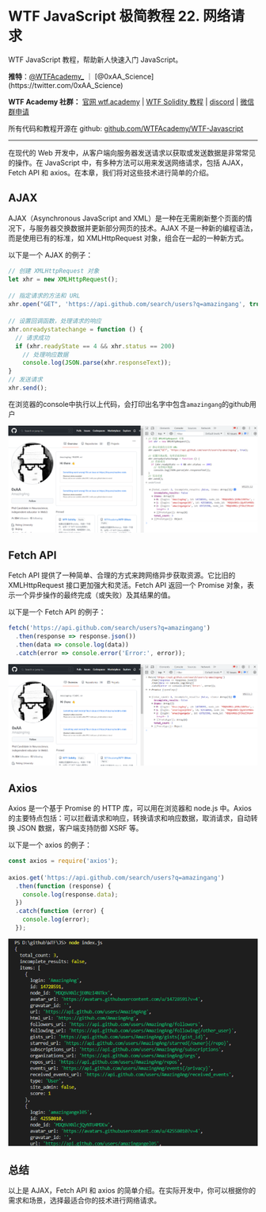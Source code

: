 # WTF JavaScript 极简教程 22. 网络请求

WTF JavaScript 教程，帮助新人快速入门 JavaScript。

**推特**：[@WTFAcademy_](https://twitter.com/WTFAcademy_) ｜ [@0xAA_Science](https://twitter.com/0xAA_Science)

**WTF Academy 社群：** [官网 wtf.academy](https://wtf.academy/) | [WTF Solidity 教程](https://github.com/AmazingAng/WTFSolidity) | [discord](https://discord.wtf.academy/) | [微信群申请](https://docs.google.com/forms/d/e/1FAIpQLSe4KGT8Sh6sJ7hedQRuIYirOoZK_85miz3dw7vA1-YjodgJ-A/viewform?usp=sf_link)

所有代码和教程开源在 github: [github.com/WTFAcademy/WTF-Javascript](https://github.com/WTFAcademy/WTF-Javascript)

---

在现代的 Web 开发中，从客户端向服务器发送请求以获取或发送数据是非常常见的操作。在 JavaScript 中，有多种方法可以用来发送网络请求，包括 AJAX，Fetch API 和 axios。在本章，我们将对这些技术进行简单的介绍。

## AJAX

AJAX（Asynchronous JavaScript and XML）是一种在无需刷新整个页面的情况下，与服务器交换数据并更新部分网页的技术。AJAX 不是一种新的编程语法，而是使用已有的标准，如 XMLHttpRequest 对象，组合在一起的一种新方式。

以下是一个 AJAX 的例子：

```javascript
// 创建 XMLHttpRequest 对象
let xhr = new XMLHttpRequest();

// 指定请求的方法和 URL
xhr.open("GET", 'https://api.github.com/search/users?q=amazingang', true);

// 设置回调函数，处理请求的响应
xhr.onreadystatechange = function () {
  // 请求成功
  if (xhr.readyState == 4 && xhr.status == 200)
    // 处理响应数据
    console.log(JSON.parse(xhr.responseText));
}
// 发送请求
xhr.send();
```

在浏览器的console中执行以上代码，会打印出名字中包含`amazingang`的github用户

![ajax](./img/22-1.png)

## Fetch API

Fetch API 提供了一种简单、合理的方式来跨网络异步获取资源。它比旧的 XMLHttpRequest 接口更加强大和灵活。Fetch API 返回一个 Promise 对象，表示一个异步操作的最终完成（或失败）及其结果的值。

以下是一个 Fetch API 的例子：

```javascript
fetch('https://api.github.com/search/users?q=amazingang')
  .then(response => response.json())
  .then(data => console.log(data))
  .catch(error => console.error('Error:', error));
```

![fetch](./img/22-2.png)

## Axios

Axios 是一个基于 Promise 的 HTTP 库，可以用在浏览器和 node.js 中。Axios 的主要特点包括：可以拦截请求和响应，转换请求和响应数据，取消请求，自动转换 JSON 数据，客户端支持防御 XSRF 等。

以下是一个 axios 的例子：

```javascript
const axios = require('axios');

axios.get('https://api.github.com/search/users?q=amazingang')
  .then(function (response) {
    console.log(response.data);
  })
  .catch(function (error) {
    console.log(error);
  });
```

![axios](./img/22-3.png)

## 总结

以上是 AJAX，Fetch API 和 axios 的简单介绍。在实际开发中，你可以根据你的需求和场景，选择最适合你的技术进行网络请求。
